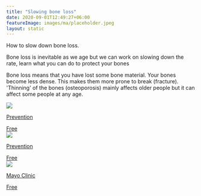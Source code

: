 ```yaml
---
title: "Slowing bone loss"
date: 2020-09-01T12:49:27+06:00
featureImage: images/ma/placeholder.jpeg
layout: static
---
```


How to slow down bone loss.

Bone loss is inevitable as we age but we can work on slowing down the rate, learn what you can do to protect your bones

Bone loss means that you have lost some bone material. Your bones become less dense. This makes them more prone to break (fracture). 'Thinning' of the bones (osteoporosis) mainly affects older people but it can affect some people at any age.

<a class="ma-link" href="https://www.prevention.com/health/a20492419/know-your-bones-and-how-to-take-care-of-them-at-40/"><div class="ma-card ma-card-Health"><div class="ma-icon"><img src ="/images/Icon-check - health - opacity.svg"/></div><div class="ma-name"><p>Prevention</p></div><div class="ma-paid-text"><span>Free</span></div></div></a><a class="ma-link" href="https://www.prevention.com/health/a20428985/19-ways-to-preserve-bone-strength-and-treat-osteoporosis/"><div class="ma-card ma-card-Health"><div class="ma-icon"><img src ="/images/Icon-check - health - opacity.svg"/></div><div class="ma-name"><p>Prevention</p></div><div class="ma-paid-text"><span>Free</span></div></div></a><a class="ma-link" href="https://www.mayoclinic.org/healthy-lifestyle/adult-health/in-depth/bone-health/art-20045060"><div class="ma-card ma-card-Health"><div class="ma-icon"><img src ="/images/Icon-check - health - opacity.svg"/></div><div class="ma-name"><p>Mayo Clinic</p></div><div class="ma-paid-text"><span>Free</span></div></div></a>  

<br/><br/>






